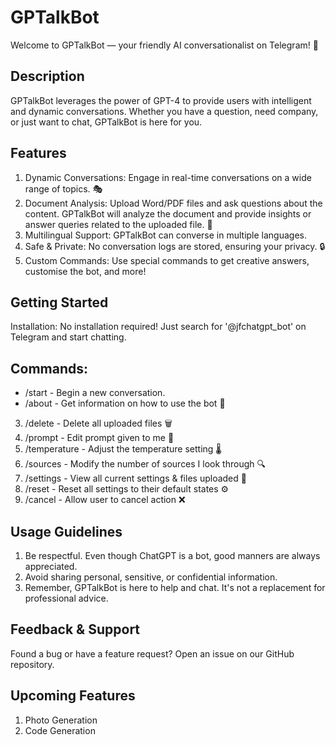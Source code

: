 # GPTalkBot

Welcome to GPTalkBot — your friendly AI conversationalist on Telegram! 💬

## Description
GPTalkBot leverages the power of GPT-4 to provide users with intelligent and dynamic conversations. Whether you have a question, need company, or just want to chat, GPTalkBot is here for you.

## Features
1. Dynamic Conversations: Engage in real-time conversations on a wide range of topics. 🎭
2. Document Analysis: Upload Word/PDF files and ask questions about the content. GPTalkBot will analyze the document and provide insights or answer queries related to the uploaded file. 📝
3. Multilingual Support: GPTalkBot can converse in multiple languages.
4. Safe & Private: No conversation logs are stored, ensuring your privacy. 🔒
5. Custom Commands: Use special commands to get creative answers, customise the bot, and more!

## Getting Started
Installation: No installation required! Just search for '@jfchatgpt_bot' on Telegram and start chatting. 

## Commands:
* /start - Begin a new conversation.
* /about - Get information on how to use the bot 🤖
3. /delete - Delete all uploaded files 🗑️
4. /prompt - Edit prompt given to me 📝
5. /temperature - Adjust the temperature setting 🌡️
6. /sources - Modify the number of sources I look through 🔍
7. /settings - View all current settings & files uploaded 🔧
8. /reset - Reset all settings to their default states ⚙️
9. /cancel - Allow user to cancel action ❌

## Usage Guidelines
1. Be respectful. Even though ChatGPT is a bot, good manners are always appreciated.
2. Avoid sharing personal, sensitive, or confidential information.
3. Remember, GPTalkBot is here to help and chat. It's not a replacement for professional advice.

## Feedback & Support
Found a bug or have a feature request? Open an issue on our GitHub repository.

## Upcoming Features
1. Photo Generation
2. Code Generation
